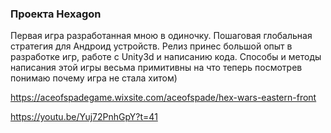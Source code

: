### Проекта Hexagon ###
Первая игра разработанная мною в одиночку. Пошаговая глобальная стратегия для Андроид устройств. Релиз принес большой опыт в разработке игр, работе с Unity3d и написанию кода. Способы и методы написания этой игры весьма примитивны на что теперь посмотрев понимаю почему игра не стала хитом)

https://aceofspadegame.wixsite.com/aceofspade/hex-wars-eastern-front

https://youtu.be/Yuj72PnhGpY?t=41
